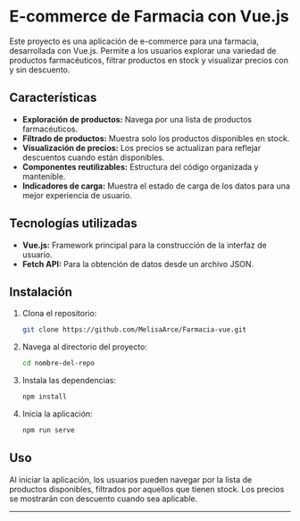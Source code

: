 # E-commerce de Farmacia con Vue.js

Este proyecto es una aplicación de e-commerce para una farmacia, desarrollada con Vue.js. Permite a los usuarios explorar una variedad de productos farmacéuticos, filtrar productos en stock y visualizar precios con y sin descuento.

## Características

- **Exploración de productos:** Navega por una lista de productos farmacéuticos.
- **Filtrado de productos:** Muestra solo los productos disponibles en stock.
- **Visualización de precios:** Los precios se actualizan para reflejar descuentos cuando están disponibles.
- **Componentes reutilizables:** Estructura del código organizada y mantenible.
- **Indicadores de carga:** Muestra el estado de carga de los datos para una mejor experiencia de usuario.

## Tecnologías utilizadas

- **Vue.js:** Framework principal para la construcción de la interfaz de usuario.
- **Fetch API:** Para la obtención de datos desde un archivo JSON.

## Instalación

1. Clona el repositorio:
   ```sh
   git clone https://github.com/MelisaArce/Farmacia-vue.git
   ```
2. Navega al directorio del proyecto:
   ```sh
   cd nombre-del-repo
   ```
3. Instala las dependencias:
   ```sh
   npm install
   ```
4. Inicia la aplicación:
   ```sh
   npm run serve
   ```

## Uso

Al iniciar la aplicación, los usuarios pueden navegar por la lista de productos disponibles, filtrados por aquellos que tienen stock. Los precios se mostrarán con descuento cuando sea aplicable.

---
